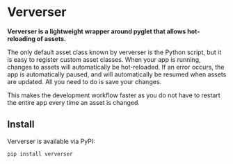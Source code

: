 # Ververser

**Ververser is a lightweight wrapper around pyglet that allows hot-reloading of assets.** 

The only default asset class known by ververser is the Python script, 
but it is easy to register custom asset classes.
When your app is running, changes to assets will automatically be hot-reloaded.
If an error occurs, the app is automatically paused, 
and will automatically be resumed when assets are updated. 
All you need to do is save your changes. 

This makes the development workflow faster as you do not have to restart the entire app every time an asset is changed. 

## Install 

Ververser is available via PyPI:

```
pip install ververser
```